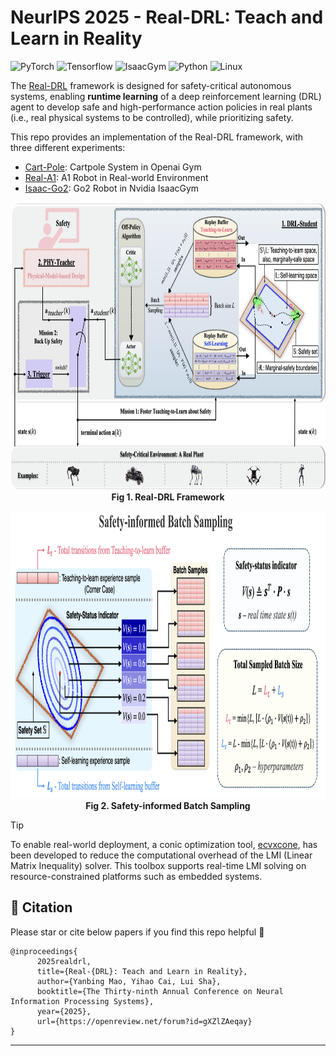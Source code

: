 # NeurIPS 2025 - Real-DRL: Teach and Learn in Reality

![PyTorch](https://img.shields.io/badge/PyTorch-3.2.6-red?logo=pytorch)
![Tensorflow](https://img.shields.io/badge/Tensorflow-2.11.0-orange?logo=tensorflow)
![IsaacGym](https://img.shields.io/badge/IsaacGym-Preview4-darkgrey?logo=isaacgym)
![Python](https://img.shields.io/badge/Python-3.8+-blue?logo=python)
![Linux](https://img.shields.io/badge/Linux-22.04-yellow?logo=linux)

The [Real-DRL](https://charlescai123.github.io/real-drl-website/) framework is designed for safety-critical autonomous systems, enabling **runtime learning** of a deep reinforcement learning (DRL) agent to develop safe and high-performance action policies in real plants (i.e., real physical systems to be controlled), while prioritizing safety. 

This repo provides an implementation of the Real-DRL framework, with three different experiments:

* [Cart-Pole](./cartpole/): Cartpole System in Openai Gym
* [Real-A1](./real-a1): A1 Robot in Real-world Environment
* [Isaac-Go2](./isaac-go2/): Go2 Robot in Nvidia IsaacGym

<p align="center">
 <img src="./docs/framework.png" height="460" alt="scene"/> 
 <br><b>Fig 1. Real-DRL Framework</b>
</p>

<p align="center">
 <img src="./docs/safety-informed-bs.png" height="460" alt="scene"/> 
 <br><b>Fig 2. Safety-informed Batch Sampling</b>
</p>

> [!TIP]
> To enable real-world deployment, a conic optimization tool, [ecvxcone](https://github.com/Charlescai123/ecvxcone), has been developed to reduce the computational overhead of the LMI (Linear Matrix Inequality) solver. This toolbox supports real-time LMI solving on resource-constrained platforms such as embedded systems.

## 📝 Citation

Please star or cite below papers if you find this repo helpful 🙏

```
@inproceedings{
      2025realdrl,
      title={Real-{DRL}: Teach and Learn in Reality},
      author={Yanbing Mao, Yihao Cai, Lui Sha},
      booktitle={The Thirty-ninth Annual Conference on Neural Information Processing Systems},
      year={2025},
      url={https://openreview.net/forum?id=gXZlZAeqay}
}
```

---